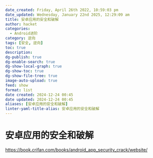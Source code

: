```yaml
---
date_created: Friday, April 26th 2022, 10:59:03 pm
date_updated: Wednesday, January 22nd 2025, 12:29:09 am
title: 安卓应用的安全和破解
author: hacket
categories:
  - Android进阶
category: 逆向
tags: [安全, 逆向]
toc: true
description: 
dg-publish: true
dg-enable-search: true
dg-show-local-graph: true
dg-show-toc: true
dg-show-file-tree: true
image-auto-upload: true
feed: show
format: list
date created: 2024-12-24 00:45
date updated: 2024-12-24 00:45
aliases: [安卓应用的安全和破解]
linter-yaml-title-alias: 安卓应用的安全和破解
---
```


# 安卓应用的安全和破解

<https://book.crifan.com/books/android_app_security_crack/website/>
